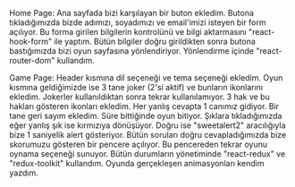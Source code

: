 Home Page: Ana sayfada bizi karşılayan bir buton ekledim. Butona tıkladığımızda bizde adımızı, soyadımızı ve email'imizi isteyen bir form açılıyor. Bu forma girilen bilgilerin kontrolünü ve bilgi aktarmasını "react-hook-form" ile yaptım. Bütün bilgiler doğru girildikten sonra butona bastığımızda bizi oyun sayfasına yönlendiriyor. Yönlendirme içinde "react-router-dom" kullandım.

Game Page: Header kısmına dil seçeneği ve tema seçeneği ekledim. Oyun kısmına geldiğimizde ise 3 tane joker (2'si aktif) ve bunların ikonlarını ekledim. Jokerler kullanıldıktan sonra tekrar kullanılamıyor. 3 hak ve bu hakları gösteren ikonları ekledim. Her yanlış cevapta 1 canımız gidiyor. Bir tane geri sayım ekledim. Süre bittiğinde oyun bitiyor. Şıklara tıkladığımızda eğer yanlış şık ise kırmızıya dönüşüyor. Doğru ise "sweetalert2" aracılığıyla bize 1 saniyelik alert gösteriyor. Bütün soruları doğru cevapladığımızda bize skorumuzu gösteren bir pencere açılıyor. Bu pencereden tekrar oyunu oynama seçeneği sunuyor. Bütün durumların yönetiminde "react-redux" ve "redux-toolkit" kullandım. Oyunda gerçekleşen animasyonları kendim yazdım.
